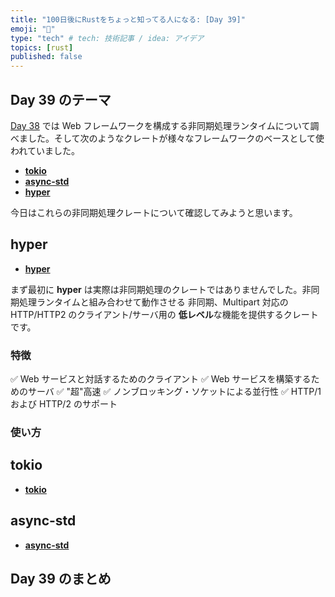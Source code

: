 ```yaml
---
title: "100日後にRustをちょっと知ってる人になる: [Day 39]"
emoji: "🦀"
type: "tech" # tech: 技術記事 / idea: アイデア
topics: [rust]
published: false
---
```

## Day 39 のテーマ

[Day 38](https://zenn.dev/shinyay/articles/hello-rust-day038) では Web フレームワークを構成する非同期処理ランタイムについて調べました。そして次のようなクレートが様々なフレームワークのベースとして使われていました。

- **[tokio](https://tokio.rs/)**
- **[async-std](https://book.async.rs/)**
- **[hyper](https://hyper.rs/)**

今日はこれらの非同期処理クレートについて確認してみようと思います。

## hyper

- **[hyper](https://hyper.rs/)**

まず最初に **hyper** は実際は非同期処理のクレートではありませんでした。非同期処理ランタイムと組み合わせて動作させる 非同期、Multipart 対応の　HTTP/HTTP2 のクライアント/サーバ用の **低レベル**な機能を提供するクレートです。

### 特徴

✅ Web サービスと対話するためのクライアント
✅ Web サービスを構築するためのサーバ
✅ "超"高速
✅ ノンブロッキング・ソケットによる並行性
✅ HTTP/1 および HTTP/2 のサポート

### 使い方

## tokio

- **[tokio](https://tokio.rs/)**

## async-std

- **[async-std](https://book.async.rs/)**

## Day 39 のまとめ

